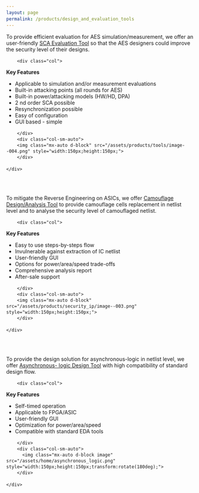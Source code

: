 ```yaml
---
layout: page
permalink: /products/design_and_evaluation_tools
---
```


<div>
<content>
</content>
</div>
<div>
<content>
</content>
</div>

To provide efficient evaluation for AES simulation/measurement, we offer an user-friendly <u>SCA
Evaluation Tool</u> so that the AES designers could improve the security level of their designs.

<div class="container">
    <div class="row">

        <div class="col">

<p><strong>Key Features</strong></p>
<ul>
  <li>Applicable to simulation and/or measurement evaluations</li>
  <li>Built-in attacking points (all rounds for AES)</li>
  <li>Built-in power/attacking models (HW/HD, DPA)</li>
  <li>2 nd order SCA possible</li>
  <li>Resynchronization possible</li>
  <li>Easy of configuration</li>
  <li>GUI based - simple</li>
</ul>

        </div>
        <div class="col-sm-auto">
        <img class="mx-auto d-block" src="/assets/products/tools/image--004.png" style="width:150px;height:150px;">
        </div>

    </div>

</div>
<br>
<br>

To mitigate the Reverse Engineering on ASICs, we offer <u>Camouflage Design/Analysis Tool</u> to
provide camouflage cells replacement in netlist level and to analyse the security level of
camouflaged netlist.

<div class="container">
    <div class="row">

        <div class="col">

<p><strong>Key Features</strong></p>

<ul>
  <li>Easy to use steps-by-steps flow</li>
  <li>Invulnerable against extraction of IC netlist</li>
  <li>User-friendly GUI</li>
  <li>Options for power/area/speed trade-offs</li>
  <li>Comprehensive analysis report</li>
  <li>After-sale support</li>
</ul>

        </div>
        <div class="col-sm-auto">
        <img class="mx-auto d-block" src="/assets/products/security_ip/image--003.png" style="width:150px;height:150px;">
        </div>

    </div>

</div>

<br>
<br>

To provide the design solution for asynchronous-logic in netlist level, we offer <u>Asynchronous-
logic Design Tool</u> with high compatibility of standard design flow.

<div class="container">
    <div class="row">

        <div class="col">

<p><strong>Key Features</strong></p>

<ul>
  <li>Self-timed operation</li>
  <li>Applicable to FPGA/ASIC</li>
  <li>User-friendly GUI</li>
  <li>Optimization for power/area/speed</li>
  <li>Compatible with standard EDA tools</li>
</ul>

        </div>
        <div class="col-sm-auto">
          <img class="mx-auto d-block image" src="/assets/home/asynchronous_logic.png" style="width:150px;height:150px;transform:rotate(180deg);">
        </div>

    </div>

</div>
